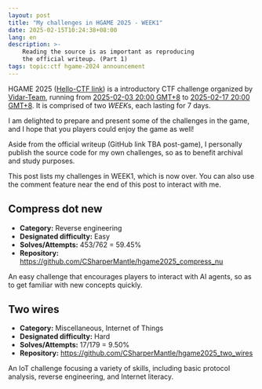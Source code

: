 ```yaml
---
layout: post
title: "My challenges in HGAME 2025 - WEEK1"
date: 2025-02-15T10:24:38+08:00
lang: en
description: >-
    Reading the source is as important as reproducing
    the official writeup. (Part 1)
tags: topic:ctf hgame-2024 announcement
---
```


HGAME 2025 ([Hello-CTF link](https://github.com/ProbiusOfficial/Hello-CTFtime/issues/213)) is a introductory CTF challenge organized by [Vidar-Team](https://github.com/vidar-team/), running from [2025-02-03 20:00 GMT+8](https://www.timeanddate.com/worldclock/converter.html?iso=20250203T120000&p1=33) to [2025-02-17 20:00 GMT+8](https://www.timeanddate.com/worldclock/converter.html?iso=20250217T120000&p1=33). It is comprised of two *WEEK*s, each lasting for 7 days.

I am delighted to prepare and present some of the challenges in the game, and I hope that you players could enjoy the game as well!

Aside from the official writeup (GitHub link TBA post-game), I personally publish the source code for my own challenges, so as to benefit archival and study purposes.

This post lists my challenges in WEEK1, which is now over. You can also use the comment feature near the end of this post to interact with me.

## Compress dot new

* **Category:** Reverse engineering
* **Designated difficulty:** Easy
* **Solves/Attempts:** 453/762 = 59.45%
* **Repository:**  <https://github.com/CSharperMantle/hgame2025_compress_nu>

An easy challenge that encourages players to interact with AI agents, so as to get familiar with new concepts quickly.

## Two wires

* **Category:** Miscellaneous, Internet of Things
* **Designated difficulty:** Hard
* **Solves/Attempts:** 17/179 = 9.50%
* **Repository:**  <https://github.com/CSharperMantle/hgame2025_two_wires>

An IoT challenge focusing a variety of skills, including basic protocol analysis, reverse engineering, and Internet literacy.
